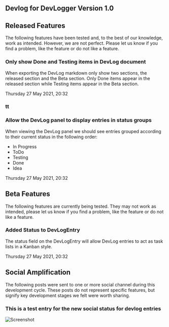 ## Devlog for DevLogger Version 1.0

## Released Features

The following features have been tested and, to the best of our knowledge, work as intended. However, we are not perfect. Please let us know if you find a problem, like the feature or do not like a feature.

### Only show Done and Testing items in DevLog document	

When exporting the DevLog markdown only show two sections, the released section and the Beta section. Only Done items appear in the released section while Testing items appear in the Beta section.

Thursday 27 May 2021, 20:32

### tt

### Allow the DevLog panel to display entries in status groups

When viewing the DevLog panel we should see entries grouped according to their current status in the following order:

  * In Progress
  * ToDo
  * Testing
  * Done
  * Idea

Thursday 27 May 2021, 20:32

## Beta Features
The following features are currently being tested. They may not work as intended, please let us know if you find a problem, like the feature or do not like a feature.


### Added Status to DevLogEntry

The status field on the DevLogEntry will allow DevLog entries to act as task lists in a Kanban style.

Thursday 27 May 2021, 20:32

## Social Amplification
The following posts were sent to one or more social channel during this development cycle. These posts do not represent specific features, but signify key development stages we felt were worth sharing.


### This is a test entry for the new social status for devlog entries

![Screenshot](E:\WizardsCode\DevLogger\DevLog\WizardsCode.DevLogger.DevLoggerWindow_DevLogger__v1.0_132639292650000000.png)

